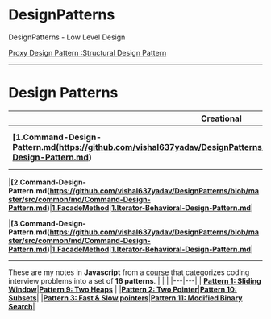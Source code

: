 # DesignPatterns
DesignPatterns - Low Level Design

[Proxy Design Pattern :Structural Design Pattern](https://youtu.be/9MxHKlVc6ZM)


---
# Design Patterns

|**Creational**|**Structural**|**Behavourial**|
|---|---|---|
|<b>[1.Command-Design-Pattern.md(https://github.com/vishal637yadav/DesignPatterns/blob/master/src/common/md/Command-Design-Pattern.md)</b>|<b>[1.FacadeMethod](https://github.com/vishal637yadav/DesignPatterns/blob/master/src/common/md/FacadeMethodDesignPattern.md)</b>|<b>[1.Iterator-Behavioral-Design-Pattern.md](https://github.com/vishal637yadav/DesignPatterns/blob/master/src/common/md/Iterator-Behavioral-Design-Pattern.md)</b>|

|<b>[2.Command-Design-Pattern.md(https://github.com/vishal637yadav/DesignPatterns/blob/master/src/common/md/Command-Design-Pattern.md)</b>|<b>[1.FacadeMethod](https://github.com/vishal637yadav/DesignPatterns/blob/master/src/common/md/FacadeMethodDesignPattern.md)</b>|<b>[1.Iterator-Behavioral-Design-Pattern.md](https://github.com/vishal637yadav/DesignPatterns/blob/master/src/common/md/Iterator-Behavioral-Design-Pattern.md)</b>|

|<b>[3.Command-Design-Pattern.md(https://github.com/vishal637yadav/DesignPatterns/blob/master/src/common/md/Command-Design-Pattern.md)</b>|<b>[1.FacadeMethod](https://github.com/vishal637yadav/DesignPatterns/blob/master/src/common/md/FacadeMethodDesignPattern.md)</b>|<b>[1.Iterator-Behavioral-Design-Pattern.md](https://github.com/vishal637yadav/DesignPatterns/blob/master/src/common/md/Iterator-Behavioral-Design-Pattern.md)</b>|

---
These are my notes in <b>Javascript</b> from a [course](https://www.educative.io/courses/grokking-the-coding-interview) that categorizes coding interview problems into a set of <b>16 patterns</b>. 
|   |   |
|---|---|
| <b>[Pattern 1: Sliding Window](./✅%20%20Pattern%2001%20:%20Sliding%20Window.md)</b>|<b>[Pattern 9: Two Heaps](./✅%20🙃%20Pattern%2009:%20Two%20Heaps.md)</b>   |
|<b>[Pattern 2: Two Pointer](./✅%20%20Pattern%2002:%20Two%20Pointers.md)</b>|<b>[Pattern 10: Subsets](./✅%20%20Pattern%2010:%20Subsets.md)</b>|
|<b>[Pattern 3: Fast & Slow pointers](./✅%20%20Pattern%2003:%20Fast%20%26%20Slow%20pointers.md)</b>|<b>[Pattern 11: Modified Binary Search](./✅%20%20Pattern%2011:%20Modified%20Binary%20Search.md)</b>|
